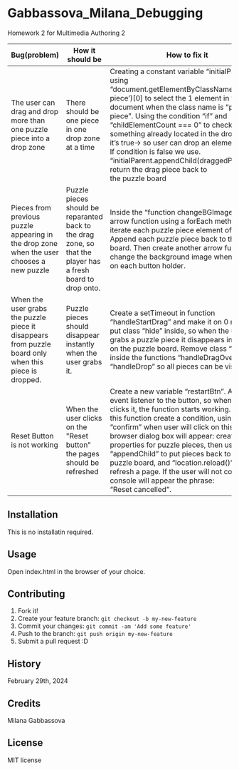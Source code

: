 # Gabbassova_Milana_Debugging
Homework 2 for Multimedia Authoring 2

| Bug(problem)  | How it should be | How to fix it |
| ------------- | ------------- |------------- |
| The user can drag and drop more than one puzzle piece into a drop zone  | There should be one piece in one drop zone at a time  | Creating a constant variable “initialParent”, using “document.getElementByClassName(‘puzzle-piece’)[0] to select the 1 element in the document when the class name is “puzzle-piece”. Using the condition “if” and “childElementCount === 0” to check if it something already located in the drop zone, if it’s true-> so user can drop an element inside. If condition is false we use.  “initialParent.appendChild(draggedPiece)” to return the drag piece back to the puzzle board  |
| Pieces from previous puzzle appearing in the drop zone when the user chooses a new puzzle  | Puzzle pieces should be reparanted back to the drag zone, so that the player has a fresh board to drop onto.  | Inside the “function changeBGImage” add an arrow function using a forEach method to iterate each puzzle piece element of an array. Append each puzzle piece back to the puzzle board. Then create another arrow function to change the background image when clicking on each button holder.  |
| When the user grabs the puzzle piece it disappears from puzzle board only when this piece is dropped.  | Puzzle pieces should disappear instantly when the user grabs it.  | Create a setTimeout in function “handleStartDrag” and make it on 0 ms and put class “hide” inside, so when the user grabs a puzzle piece it disappears instantly on the puzzle board. Remove class “hide” inside the functions “handleDragOver” and “handleDrop” so all pieces can be visible.  |
|Reset Button is not working| When the user clicks on the "Reset button" the pages should be refreshed | Create a new variable “restartBtn”. Attach event listener to the button, so when user clicks it, the function starts working. Inside this function create a condition, using “confirm” when user will click on this button, a browser dialog box will appear: create style properties for puzzle pieces, then use “appendChild” to put pieces back to the puzzle board, and “location.reload()” to refresh a page. If the user will not confirm it in console will appear the phrase: “Reset cancelled”. |

## Installation
This is no installatin required.

## Usage
Open index.html in the browser of your choice.

## Contributing
1. Fork it!
2. Create your feature branch: `git checkout -b my-new-feature`
3. Commit your changes: `git commit -am 'Add some feature'`
4. Push to the branch: `git push origin my-new-feature`
5. Submit a pull request :D

## History
February 29th, 2024

## Credits
Milana Gabbassova

## License
MIT license
